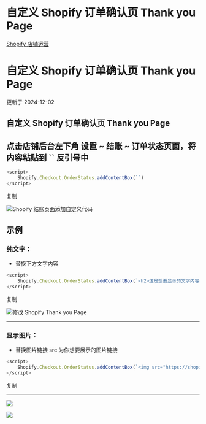 # 自定义 Shopify 订单确认页 Thank you Page

[Shopify 店铺运营](https://shopify2006.com/tag/shopify-dian-pu-yun-ying/)

# 自定义 Shopify 订单确认页 Thank you Page

更新于 2024-12-02

## 自定义 Shopify 订单确认页 Thank you Page

## 点击店铺后台左下角 设置 ~ 结账 ~ 订单状态页面，将内容粘贴到 \`\` 反引号中

```javascript
<script>
	Shopify.Checkout.OrderStatus.addContentBox(``)
</script>
```

复制

![Shopify 结账页面添加自定义代码](https://shopify2006.com/content/images/2022/05/image-9.png)

## 示例

### 纯文字：

-   替换下方文字内容

```javascript
<script>
    Shopify.Checkout.OrderStatus.addContentBox(`<h2>这是想要显示的文字内容</h2>`)
</script>
```

复制

![修改 Shopify Thank you Page](https://shopify2006.com/content/images/2024/06/---Shopify-Thank-you-Page.webp)

---

### 显示图片：

-   替换图片链接 src 为你想要展示的图片链接

```javascript
<script>
    Shopify.Checkout.OrderStatus.addContentBox(`<img src="https://shopify2006.com/content/images/2024/06/---Shopify-Thank-you-Page.webp" alt="" /> `)
</script>
```

复制

---

![](https://shopify2006.com/assets/built/shopify2006.ico?v=2ea66c62ff)

![](https://shopify2006.com/assets/built/shopify2006.ico?v=1283176712)